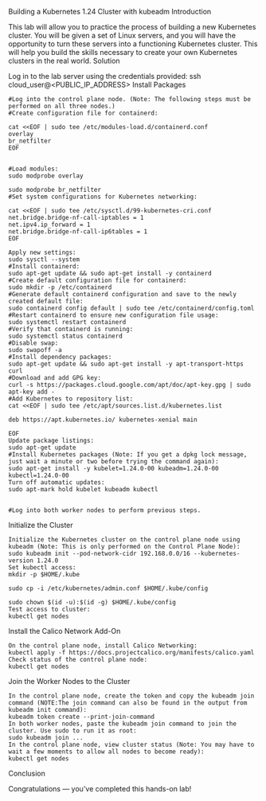 Building a Kubernetes 1.24 Cluster with kubeadm
Introduction

This lab will allow you to practice the process of building a new Kubernetes cluster. You will be given a set of Linux servers, and you will have the opportunity to turn these servers into a functioning Kubernetes cluster. This will help you build the skills necessary to create your own Kubernetes clusters in the real world.
Solution

Log in to the lab server using the credentials provided:
ssh cloud_user@<PUBLIC_IP_ADDRESS>
Install Packages

    #Log into the control plane node. (Note: The following steps must be performed on all three nodes.)
    #Create configuration file for containerd:
    
    cat <<EOF | sudo tee /etc/modules-load.d/containerd.conf
    overlay
    br_netfilter
    EOF

    
    #Load modules:
    sudo modprobe overlay

    sudo modprobe br_netfilter
    #Set system configurations for Kubernetes networking:
    
    cat <<EOF | sudo tee /etc/sysctl.d/99-kubernetes-cri.conf
    net.bridge.bridge-nf-call-iptables = 1
    net.ipv4.ip_forward = 1
    net.bridge.bridge-nf-call-ip6tables = 1
    EOF
    
    Apply new settings:
    sudo sysctl --system
    #Install containerd:
    sudo apt-get update && sudo apt-get install -y containerd
    #Create default configuration file for containerd:
    sudo mkdir -p /etc/containerd
    #Generate default containerd configuration and save to the newly created default file:
    sudo containerd config default | sudo tee /etc/containerd/config.toml
    #Restart containerd to ensure new configuration file usage:
    sudo systemctl restart containerd
    #Verify that containerd is running:
    sudo systemctl status containerd
    #Disable swap:
    sudo swapoff -a
    #Install dependency packages:
    sudo apt-get update && sudo apt-get install -y apt-transport-https curl
    #Download and add GPG key:
    curl -s https://packages.cloud.google.com/apt/doc/apt-key.gpg | sudo apt-key add -
    #Add Kubernetes to repository list:
    cat <<EOF | sudo tee /etc/apt/sources.list.d/kubernetes.list

    deb https://apt.kubernetes.io/ kubernetes-xenial main

    EOF
    Update package listings:
    sudo apt-get update
    #Install Kubernetes packages (Note: If you get a dpkg lock message, just wait a minute or two before trying the command again):
    sudo apt-get install -y kubelet=1.24.0-00 kubeadm=1.24.0-00 kubectl=1.24.0-00
    Turn off automatic updates:
    sudo apt-mark hold kubelet kubeadm kubectl

    
    #Log into both worker nodes to perform previous steps.

Initialize the Cluster

    Initialize the Kubernetes cluster on the control plane node using kubeadm (Note: This is only performed on the Control Plane Node):
    sudo kubeadm init --pod-network-cidr 192.168.0.0/16 --kubernetes-version 1.24.0
    Set kubectl access:
    mkdir -p $HOME/.kube

    sudo cp -i /etc/kubernetes/admin.conf $HOME/.kube/config

    sudo chown $(id -u):$(id -g) $HOME/.kube/config
    Test access to cluster:
    kubectl get nodes

Install the Calico Network Add-On

    On the control plane node, install Calico Networking:
    kubectl apply -f https://docs.projectcalico.org/manifests/calico.yaml
    Check status of the control plane node:
    kubectl get nodes

Join the Worker Nodes to the Cluster

    In the control plane node, create the token and copy the kubeadm join command (NOTE:The join command can also be found in the output from kubeadm init command):
    kubeadm token create --print-join-command
    In both worker nodes, paste the kubeadm join command to join the cluster. Use sudo to run it as root:
    sudo kubeadm join ...
    In the control plane node, view cluster status (Note: You may have to wait a few moments to allow all nodes to become ready):
    kubectl get nodes

Conclusion

Congratulations — you've completed this hands-on lab!
